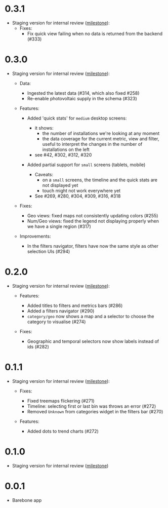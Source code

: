 # 0.3.1

- Staging version for internal review ([milestone](https://github.com/nestauk/asf_hp_market_tracker/milestone/13?closed=1)):
	- Fixes:
		- Fix quick view failing when no data is returned from the backend (#333)

# 0.3.0

- Staging version for internal review ([milestone](https://github.com/nestauk/asf_hp_market_tracker/milestone/11?closed=1)):
	- Data:
		- Ingested the latest data (#314, which also fixed #258)
		- Re-enable photovoltaic supply in the schema (#323)

	- Features:
		- Added 'quick stats' for `medium` desktop screens:
			- it shows:
				- the number of installations we're looking at any moment
				- the data coverage for the current metric, view and filter,
				  useful to interpret the changes in the number of installations
					on the left
			- see #42, #302, #312, #320

		- Added partial support for `small` screens (tablets, mobile)
			- Caveats:
				- on a `small` screens, the timeline and the quick stats are not
					displayed yet
				- touch might not work everywhere yet
			- See #269, #280, #304, #309, #316, #318

	- Fixes:
		- Geo views: fixed maps not consistently updating colors (#255)
		- Num/Geo views: fixed the legend not displaying properly when we have a
			single region (#317)

	- Improvements:
		- In the filters navigator, filters have now the same style as other selection UIs (#294)

# 0.2.0

- Staging version for internal review ([milestone](https://github.com/nestauk/asf_hp_market_tracker/milestone/9?closed=1)):
	- Features:
		- Added titles to filters and metrics bars (#286)
		- Added a filters navigator (#290)
		- `category/geo` now shows a map and a selector to choose the category to visualise (#274)

	- Fixes:
		- Geographic and temporal selectors now show labels instead of ids (#282)

# 0.1.1

- Staging version for internal review ([milestone](https://github.com/nestauk/asf_hp_market_tracker/milestone/8?closed=1)):
	- Fixes:
		- Fixed treemaps flickering (#271)
		- Timeline: selecting first or last bin was throws an error (#272)
		- Removed `Unknown` from categories widget in the filters bar (#270)

	- Features:
		- Added dots to trend charts (#272)

# 0.1.0

- Staging version for internal review ([milestone](https://github.com/nestauk/asf_hp_market_tracker/milestone/1?closed=1))

# 0.0.1

- Barebone app
